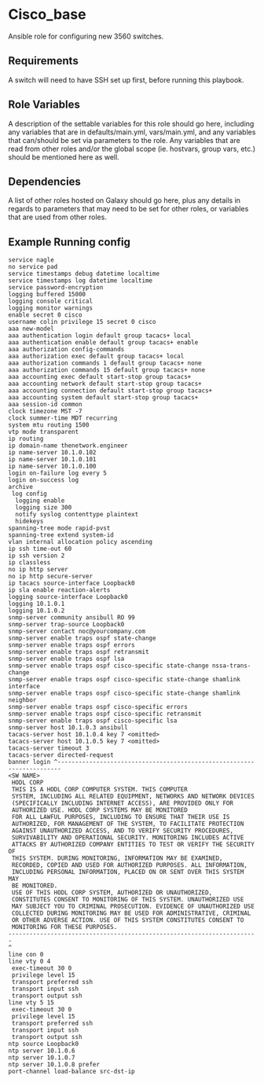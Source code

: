 Cisco_base
=========

Ansible role for configuring new 3560 switches.

Requirements
------------

A switch will need to have SSH set up first, before running this playbook.

Role Variables
--------------

A description of the settable variables for this role should go here, including any variables that are in defaults/main.yml, vars/main.yml, and any variables that can/should be set via parameters to the role. Any variables that are read from other roles and/or the global scope (ie. hostvars, group vars, etc.) should be mentioned here as well.

Dependencies
------------

A list of other roles hosted on Galaxy should go here, plus any details in regards to parameters that may need to be set for other roles, or variables that are used from other roles.

Example Running config
-----------------------


```
service nagle
no service pad
service timestamps debug datetime localtime
service timestamps log datetime localtime
service password-encryption
logging buffered 15000
logging console critical
logging monitor warnings
enable secret 0 cisco
username colin privilege 15 secret 0 cisco
aaa new-model
aaa authentication login default group tacacs+ local
aaa authentication enable default group tacacs+ enable
aaa authorization config-commands
aaa authorization exec default group tacacs+ local
aaa authorization commands 1 default group tacacs+ none
aaa authorization commands 15 default group tacacs+ none
aaa accounting exec default start-stop group tacacs+
aaa accounting network default start-stop group tacacs+
aaa accounting connection default start-stop group tacacs+
aaa accounting system default start-stop group tacacs+
aaa session-id common
clock timezone MST -7
clock summer-time MDT recurring
system mtu routing 1500
vtp mode transparent
ip routing
ip domain-name thenetwork.engineer
ip name-server 10.1.0.102
ip name-server 10.1.0.101
ip name-server 10.1.0.100
login on-failure log every 5
login on-success log
archive
 log config
  logging enable
  logging size 300
  notify syslog contenttype plaintext
  hidekeys
spanning-tree mode rapid-pvst
spanning-tree extend system-id
vlan internal allocation policy ascending
ip ssh time-out 60
ip ssh version 2
ip classless
no ip http server
no ip http secure-server
ip tacacs source-interface Loopback0
ip sla enable reaction-alerts
logging source-interface Loopback0
logging 10.1.0.1
logging 10.1.0.2
snmp-server community ansibull RO 99
snmp-server trap-source Loopback0
snmp-server contact noc@yourcompany.com
snmp-server enable traps ospf state-change
snmp-server enable traps ospf errors
snmp-server enable traps ospf retransmit
snmp-server enable traps ospf lsa
snmp-server enable traps ospf cisco-specific state-change nssa-trans-change
snmp-server enable traps ospf cisco-specific state-change shamlink interface
snmp-server enable traps ospf cisco-specific state-change shamlink neighbor
snmp-server enable traps ospf cisco-specific errors
snmp-server enable traps ospf cisco-specific retransmit
snmp-server enable traps ospf cisco-specific lsa
snmp-server host 10.1.0.3 ansibull
tacacs-server host 10.1.0.4 key 7 <omitted>
tacacs-server host 10.1.0.5 key 7 <omitted>
tacacs-server timeout 3
tacacs-server directed-request
banner login ^-----------------------------------------------------------------------
<SW NAME>
 HODL CORP
 THIS IS A HODL CORP COMPUTER SYSTEM. THIS COMPUTER
 SYSTEM, INCLUDING ALL RELATED EQUIPMENT, NETWORKS AND NETWORK DEVICES
 (SPECIFICALLY INCLUDING INTERNET ACCESS), ARE PROVIDED ONLY FOR
 AUTHORIZED USE. HODL CORP SYSTEMS MAY BE MONITORED
 FOR ALL LAWFUL PURPOSES, INCLUDING TO ENSURE THAT THEIR USE IS
 AUTHORIZED, FOR MANAGEMENT OF THE SYSTEM, TO FACILITATE PROTECTION
 AGAINST UNAUTHORIZED ACCESS, AND TO VERIFY SECURITY PROCEDURES,
 SURVIVABILITY AND OPERATIONAL SECURITY. MONITORING INCLUDES ACTIVE
 ATTACKS BY AUTHORIZED COMPANY ENTITIES TO TEST OR VERIFY THE SECURITY OF
 THIS SYSTEM. DURING MONITORING, INFORMATION MAY BE EXAMINED,
 RECORDED, COPIED AND USED FOR AUTHORIZED PURPOSES. ALL INFORMATION,
 INCLUDING PERSONAL INFORMATION, PLACED ON OR SENT OVER THIS SYSTEM MAY
 BE MONITORED.
 USE OF THIS HODL CORP SYSTEM, AUTHORIZED OR UNAUTHORIZED,
 CONSTITUTES CONSENT TO MONITORING OF THIS SYSTEM. UNAUTHORIZED USE
 MAY SUBJECT YOU TO CRIMINAL PROSECUTION. EVIDENCE OF UNAUTHORIZED USE
 COLLECTED DURING MONITORING MAY BE USED FOR ADMINISTRATIVE, CRIMINAL
 OR OTHER ADVERSE ACTION. USE OF THIS SYSTEM CONSTITUTES CONSENT TO
 MONITORING FOR THESE PURPOSES.
-----------------------------------------------------------------------
^
line con 0
line vty 0 4
 exec-timeout 30 0
 privilege level 15
 transport preferred ssh
 transport input ssh
 transport output ssh
line vty 5 15
 exec-timeout 30 0
 privilege level 15
 transport preferred ssh
 transport input ssh
 transport output ssh
ntp source Loopback0
ntp server 10.1.0.6
ntp server 10.1.0.7
ntp server 10.1.0.8 prefer
port-channel load-balance src-dst-ip 
